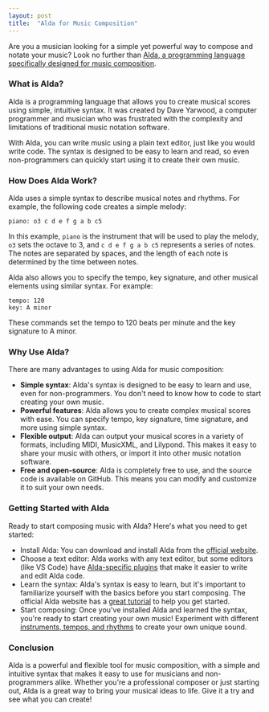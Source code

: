 ```yaml
---
layout: post
title:  "Alda for Music Composition"
---
```


Are you a musician looking for a simple yet powerful way to compose and notate your music? Look no further than [Alda, a programming language specifically designed for music composition](https://alda.io).

### What is Alda?
Alda is a programming language that allows you to create musical scores using simple, intuitive syntax. It was created by Dave Yarwood, a computer programmer and musician who was frustrated with the complexity and limitations of traditional music notation software.

With Alda, you can write music using a plain text editor, just like you would write code. The syntax is designed to be easy to learn and read, so even non-programmers can quickly start using it to create their own music.

### How Does Alda Work?
Alda uses a simple syntax to describe musical notes and rhythms. For example, the following code creates a simple melody:

```
piano: o3 c d e f g a b c5
```

In this example, `piano` is the instrument that will be used to play the melody, `o3` sets the octave to 3, and `c d e f g a b c5` represents a series of notes. The notes are separated by spaces, and the length of each note is determined by the time between notes.

Alda also allows you to specify the tempo, key signature, and other musical elements using similar syntax. For example:

```
tempo: 120
key: A minor
```

These commands set the tempo to 120 beats per minute and the key signature to A minor.

### Why Use Alda?
There are many advantages to using Alda for music composition:

- **Simple syntax**: Alda's syntax is designed to be easy to learn and use, even for non-programmers. You don't need to know how to code to start creating your own music.
- **Powerful features**: Alda allows you to create complex musical scores with ease. You can specify tempo, key signature, time signature, and more using simple syntax.
- **Flexible output**: Alda can output your musical scores in a variety of formats, including MIDI, MusicXML, and Lilypond. This makes it easy to share your music with others, or import it into other music notation software.
- **Free and open-source**: Alda is completely free to use, and the source code is available on GitHub. This means you can modify and customize it to suit your own needs.

### Getting Started with Alda
Ready to start composing music with Alda? Here's what you need to get started:

- Install Alda: You can download and install Alda from the [official website](https://alda.io/install).
- Choose a text editor: Alda works with any text editor, but some editors (like VS Code) have [Alda-specific plugins](https://marketplace.visualstudio.com/items?itemName=abhi18av-vscode.alda) that make it easier to write and edit Alda code.
- Learn the syntax: Alda's syntax is easy to learn, but it's important to familiarize yourself with the basics before you start composing. The official Alda website has a [great tutorial](https://alda.io/tutorial) to help you get started.
- Start composing: Once you've installed Alda and learned the syntax, you're ready to start creating your own music! Experiment with different [instruments, tempos, and rhythms](https://alda.io/cheat-sheet) to create your own unique sound.

### Conclusion
Alda is a powerful and flexible tool for music composition, with a simple and intuitive syntax that makes it easy to use for musicians and non-programmers alike. Whether you're a professional composer or just starting out, Alda is a great way to bring your musical ideas to life. Give it a try and see what you can create!





